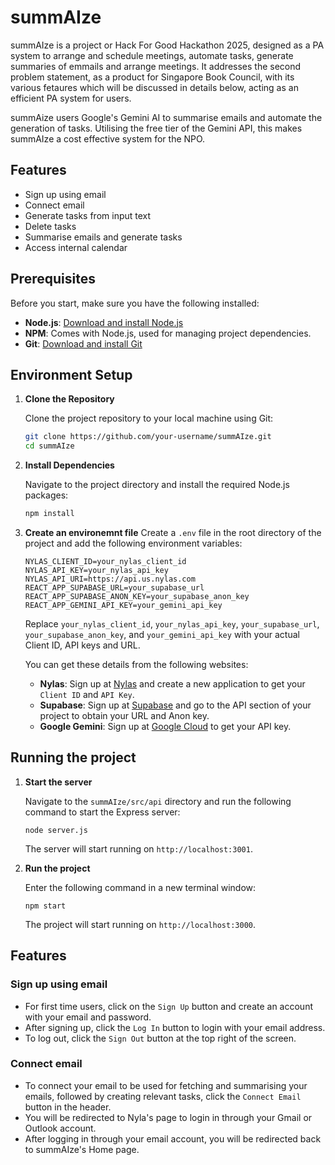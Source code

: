 # summAIze

summAIze is a project or Hack For Good Hackathon 2025, designed as a PA system to arrange and schedule meetings, automate tasks, generate summaries of emmails and arrange meetings. It addresses the second problem statement, as a product for Singapore Book Council, with its various fetaures which will be discussed in details below, acting as an efficient PA system for users.

summAize users Google's Gemini AI to summarise emails and automate the generation of tasks. Utilising the free tier of the Gemini API, this makes summAIze a cost effective system for the NPO.

## Features

- Sign up using email
- Connect email
- Generate tasks from input text
- Delete tasks
- Summarise emails and generate tasks
- Access internal calendar

## Prerequisites

Before you start, make sure you have the following installed:

- **Node.js**: [Download and install Node.js](https://nodejs.org/)
- **NPM**: Comes with Node.js, used for managing project dependencies.
- **Git**: [Download and install Git](https://git-scm.com/)

## Environment Setup

1. **Clone the Repository**

   Clone the project repository to your local machine using Git:

   ```bash
   git clone https://github.com/your-username/summAIze.git
   cd summAIze
   ```

2. **Install Dependencies**

   Navigate to the project directory and install the required Node.js packages:

   ```bash
   npm install
   ```

3. **Create an environemnt file**
   Create a `.env` file in the root directory of the project and add the following environment variables:

   ```env
   NYLAS_CLIENT_ID=your_nylas_client_id
   NYLAS_API_KEY=your_nylas_api_key
   NYLAS_API_URI=https://api.us.nylas.com
   REACT_APP_SUPABASE_URL=your_supabase_url
   REACT_APP_SUPABASE_ANON_KEY=your_supabase_anon_key
   REACT_APP_GEMINI_API_KEY=your_gemini_api_key
   ```

      Replace `your_nylas_client_id`, `your_nylas_api_key`, `your_supabase_url`, `your_supabase_anon_key`, and `your_gemini_api_key` with your actual Client ID, API keys and URL.


   You can get these details from the following websites:

   - **Nylas**: Sign up at [Nylas](https://www.nylas.com/) and create a new application to get your `Client ID` and `API Key`.
   - **Supabase**: Sign up at [Supabase](https://supabase.com/dashboard/sign-in?returnTo=%2Fprojects) and go to the API section of your project to obtain your URL and Anon key.
   - **Google Gemini**: Sign up at [Google Cloud](https://cloud.google.com/) to get your API key.

## Running the project

1. **Start the server**
    
    Navigate to the `summAIze/src/api` directory and run the following command to start the Express server:

    ```
    node server.js
    ```

    The server will start running on `http://localhost:3001`.

2. **Run the project**

    Enter the following command in a new terminal window:

    ```
    npm start
    ```

    The project will start running on `http://localhost:3000`.

## Features 

### Sign up using email

- For first time users, click on the `Sign Up` button and create an account with your email and password.
- After signing up, click the `Log In` button to login with your email address.
- To log out, click the `Sign Out` button at the top right of the screen.

### Connect email

- To connect your email to be used for fetching and summarising your emails, followed by creating relevant tasks, click the `Connect Email` button in the header.
- You will be redirected to Nyla's page to login in through your Gmail or Outlook account.
- After logging in through your email account, you will be redirected back to summAIze's Home page.
